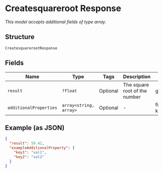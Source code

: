 
# Createsquareroot Response

*This model accepts additional fields of type array.*

## Structure

`CreatesquarerootResponse`

## Fields

| Name | Type | Tags | Description | Getter | Setter |
|  --- | --- | --- | --- | --- | --- |
| `result` | `?float` | Optional | The square root of the number | getResult(): ?float | setResult(?float result): void |
| `additionalProperties` | `array<string, array>` | Optional | - | findAdditionalProperty(string key): array | additionalProperty(string key, array value): void |

## Example (as JSON)

```json
{
  "result": 59.42,
  "exampleAdditionalProperty": {
    "key1": "val1",
    "key2": "val2"
  }
}
```

